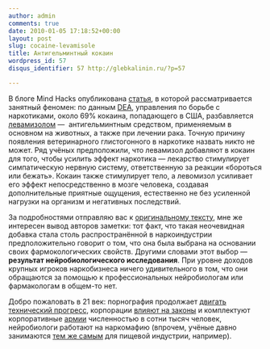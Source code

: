 ```yaml
---
author: admin
comments: true
date: 2010-01-05 17:18:52+00:00
layout: post
slug: cocaine-levamisole
title: Антигельминтный кокаин
wordpress_id: 57
disqus_identifier: 57 http://glebkalinin.ru/?p=57

---
```


В блоге Mind Hacks опубликована [статья](http://www.mindhacks.com/blog/2010/01/worldwide_cocaine_c.html), в которой рассматривается занятный феномен: по данным [DEA](http://en.wikipedia.org/wiki/Drug_Enforcement_Administration), управления по борьбе с наркотиками, около 69% кокаина, попадающего в США, разбавляется [левамизолом](http://ru.wikipedia.org/wiki/%D0%9B%D0%B5%D0%B2%D0%B0%D0%BC%D0%B8%D0%B7%D0%BE%D0%BB) —  антигельминтным средством, применяемым в основном на животных, а также при лечении рака. Точную причину появления ветеринарного глистогонного в наркотике назвать никто не может. Ряд учёных предположили, что левамизол добавляют в кокаин для того, чтобы усилить эффект наркотика — лекарство стимулирует симпатическую нервную систему, ответственную за реакции «бороться или бежать». Кокаин также стимулирует тело, а левомизол усиливает его эффект непосредственно в мозге человека, создавая дополнительные приятные ощущения, естественно не без усиленной нагрузки на организм и негативных последствий. 

За подробностями отправляю вас к [оригинальному тексту](http://www.mindhacks.com/blog/2010/01/worldwide_cocaine_c.html), мне же интересен вывод авторов заметки: тот факт, что такая неочевидная добавка стала столь распространённой в наркоиндустрии предположительно говорит о том, что она была выбрана на основании своих фармокологических свойств. Другими словами этот выбор — **результат нейробиологического исследования**. При уровне доходов крупных игроков наркобизнеса ничего удивительного в том, что они обращаются за помощью к профессиональных нейробиологам или фармакологам в общем-то нет.

Добро пожаловать в 21 век: порнография продолжает [двигать технический прогресс](http://www.law.indiana.edu/fclj/pubs/v49/no1/johnson.html), корпорации [влияют на законы](http://news.softpedia.com/news/Nokia-Rumored-to-Have-Threatened-to-Leave-Finland-103425.shtml) и комплектуют корпоративные [армии](http://hasid.livejournal.com/801765.html?mode=reply) численностью в сотни тысяч человек, нейробиологи работают на наркомафию (впрочем, учёные давно занимаются [тем же самым](http://ru.wikipedia.org/wiki/%D0%93%D0%BB%D1%83%D1%82%D0%B0%D0%BC%D0%B0%D1%82_%D0%BD%D0%B0%D1%82%D1%80%D0%B8%D1%8F) для пищевой индустрии, например).
